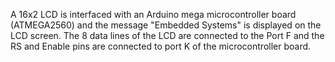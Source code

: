 A 16x2 LCD is interfaced with an Arduino mega microcontroller board (ATMEGA2560) and the message "Embedded Systems" is displayed on the LCD screen. The 8 data lines of the LCD are connected to the Port F and the RS and Enable pins are connected to port K of the microcontroller board.
